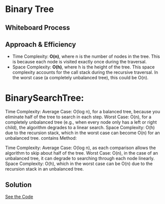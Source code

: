# Binary Tree
<!-- Description of the challenge -->

## Whiteboard Process
<!-- Embedded whiteboard image -->

## Approach & Efficiency

* Time Complexity: __O(n)__, where n is the number of nodes in the tree. This is because each node is visited exactly once during the traversal.
* Space Complexity: __O(h)__, where h is the height of the tree. This space complexity accounts for the call stack during the recursive traversal. In the worst case (a completely unbalanced tree), this could be O(n).

# BinarySearchTree:

Time Complexity:
Average Case: O(log n), for a balanced tree, because you eliminate half of the tree to search in each step.
Worst Case: O(n), for a completely unbalanced tree (e.g., when every node only has a left or right child), the algorithm degrades to a linear search.
Space Complexity: O(h) due to the recursion stack, which in the worst case can become O(n) for an unbalanced tree.
contains Method:

Time Complexity:
Average Case: O(log n), as each comparison allows the algorithm to skip about half of the tree.
Worst Case: O(n), in the case of an unbalanced tree, it can degrade to searching through each node linearly.
Space Complexity: O(h), which in the worst case can be O(n) due to the recursion stack in an unbalanced tree.

## Solution
[See the Code](../../data_structures/binary_tree.py)
